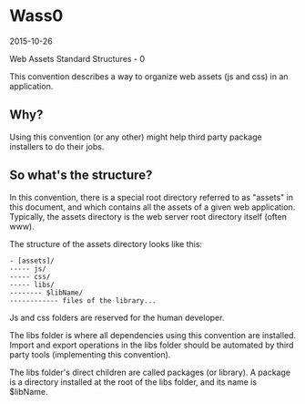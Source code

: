 Wass0
=========
2015-10-26


Web Assets Standard Structures - 0




This convention describes a way to organize web assets (js and css) in an application.


Why?
------

Using this convention (or any other) might help third party package installers to do their jobs.
 
 
 
So what's the structure?
-----------------------------
 
In this convention, there is a special root directory referred to as "assets" in this document, and which contains all 
the assets of a given web application.
Typically, the assets directory is the web server root directory itself (often www).

The structure of the assets directory looks like this:

```
- [assets]/
----- js/
----- css/
----- libs/
-------- $libName/
------------ files of the library...
```


Js and css folders are reserved for the human developer.

The libs folder is where all dependencies using this convention are installed.
Import and export operations in the libs folder should be automated by third party tools (implementing this convention).

The libs folder's direct children are called packages (or library).
A package is a directory installed at the root of the libs folder, and its name is $libName.


